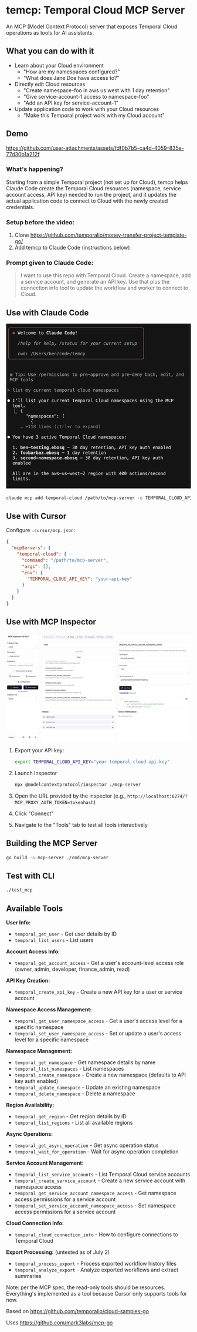 # temcp: Temporal Cloud MCP Server

An MCP (Model Context Protocol) server that exposes Temporal Cloud operations as tools for AI assistants.

## What you can do with it

  - Learn about your Cloud environment
    - "How are my namespaces configured?"
    - "What does Jane Doe have access to?"
  - Directly edit Cloud resources
    - "Create namespace-foo in aws us west with 1 day retention"
    - "Give service-account-1 access to namespace-foo"
    - "Add an API key for service-account-1"
  - Update application code to work with your Cloud resources
    - "Make this Temporal project work with my Cloud account"

## Demo

https://github.com/user-attachments/assets/fdf0b7b5-ca4d-4059-835e-77d30b1a212f

### What's happening? 

Starting from a simple Temporal project (not set up for Cloud), temcp helps Claude Code create the Temporal Cloud resources (namespace, service account access, API key) needed to run the project, and it updates the actual application code to connect to Cloud with the newly created credentials.

### Setup before the video:

1. Clone https://github.com/temporalio/money-transfer-project-template-go/
2. Add temcp to Claude Code (instructions below)

### Prompt given to Claude Code:

>I want to use this repo with Temporal Cloud. Create a namespace, add a service account, and generate an API key. Use that plus the connection info tool to update the workflow and worker to connect to Cloud.

## Use with Claude Code

![Claude Code usage](./docs/claude-code.png)

```bash
claude mcp add temporal-cloud /path/to/mcp-server -e TEMPORAL_CLOUD_API_KEY="your-api-key"    
```

## Use with Cursor

Configure `.cursor/mcp.json`:
```json
{
  "mcpServers": {
    "temporal-cloud": {
      "command": "/path/to/mcp-server",
      "args": [],
      "env": {
        "TEMPORAL_CLOUD_API_KEY": "your-api-key"
      }
    }
  }
}
```

## Use with MCP Inspector

![MCP Inspector Interface](./docs/mcp-inspector.png)

1. Export your API key:
   ```bash
   export TEMPORAL_CLOUD_API_KEY="your-temporal-cloud-api-key"
   ```

2. Launch Inspector
    ```bash
    npx @modelcontextprotocol/inspector ./mcp-server
    ```

3. Open the URL provided by the inspector (e.g., `http://localhost:6274/?MCP_PROXY_AUTH_TOKEN=tokenhash`)
4. Click "Connect"
5. Navigate to the "Tools" tab to test all tools interactively

## Building the MCP Server

```bash
go build -o mcp-server ./cmd/mcp-server
```

## Test with CLI

```bash
./test_mcp
```

## Available Tools

**User Info:**
- `temporal_get_user` - Get user details by ID
- `temporal_list_users` - List users

**Account Access Info:**
- `temporal_get_account_access` - Get a user's account-level access role (owner, admin, developer, finance_admin, read)

**API Key Creation:**
- `temporal_create_api_key` - Create a new API key for a user or service account

**Namespace Access Management:**
- `temporal_get_user_namespace_access` - Get a user's access level for a specific namespace
- `temporal_set_user_namespace_access` - Set or update a user's access level for a specific namespace

**Namespace Management:**
- `temporal_get_namespace` - Get namespace details by name
- `temporal_list_namespaces` - List namespaces
- `temporal_create_namespace` - Create a new namespace (defaults to API key auth enabled)
- `temporal_update_namespace` - Update an existing namespace
- `temporal_delete_namespace` - Delete a namespace

**Region Availability:**
- `temporal_get_region` - Get region details by ID
- `temporal_list_regions` - List all available regions

**Async Operations:**
- `temporal_get_async_operation` - Get async operation status
- `temporal_wait_for_operation` - Wait for async operation completion

**Service Account Management:**
- `temporal_list_service_accounts` - List Temporal Cloud service accounts
- `temporal_create_service_account` - Create a new service account with namespace access
- `temporal_get_service_account_namespace_access` - Get namespace access permissions for a service account
- `temporal_set_service_account_namespace_access` - Set namespace access permissions for a service account

**Cloud Connection Info:**
- `temporal_cloud_connection_info` - How to configure connections to Temporal Cloud

**Export Processing:** (untested as of July 2)
- `temporal_process_export` - Process exported workflow history files
- `temporal_analyze_export` - Analyze exported workflows and extract summaries

Note: per the MCP spec, the read-only tools should be resources. Everything's implemented as a tool because Cursor only supports tools for now.

Based on https://github.com/temporalio/cloud-samples-go

Uses https://github.com/mark3labs/mcp-go
